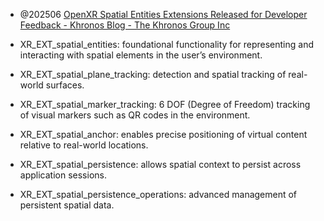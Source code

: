 - @202506 [ OpenXR Spatial Entities Extensions Released for Developer Feedback - Khronos Blog - The Khronos Group Inc](https://www.khronos.org/blog/openxr-spatial-entities-extensions-released-for-developer-feedback?ref=uploadvr.com)

- XR_EXT_spatial_entities: foundational functionality for representing and interacting with spatial elements in the user’s environment.
- XR_EXT_spatial_plane_tracking: detection and spatial tracking of real-world surfaces.
- XR_EXT_spatial_marker_tracking: 6 DOF (Degree of Freedom) tracking of visual markers such as QR codes in the environment.
- XR_EXT_spatial_anchor: enables precise positioning of virtual content relative to real-world locations.
- XR_EXT_spatial_persistence: allows spatial context to persist across application sessions.
- XR_EXT_spatial_persistence_operations: advanced management of persistent spatial data.
